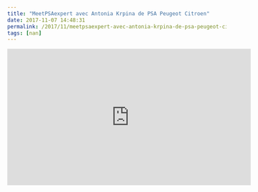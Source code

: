 ```yaml
---
title: "MeetPSAexpert avec Antonia Krpina de PSA Peugeot Citroen"
date: 2017-11-07 14:48:31
permalink: /2017/11/meetpsaexpert-avec-antonia-krpina-de-psa-peugeot-citroen.html
tags: [nan]
---
```


<iframe width="560" height="315" src="https://www.youtube.com/embed/U16hku0cPck" frameborder="0" allowfullscreen></iframe>
